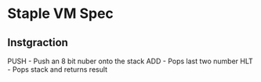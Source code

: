 # Staple VM Spec

## Instgraction 

PUSH    - Push an 8 bit nuber onto the stack
ADD     - Pops last two number
HLT     - Pops stack and returns result 